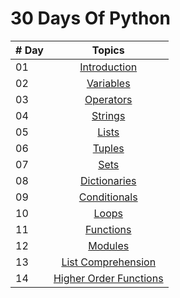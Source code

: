 # 30 Days Of Python

|   # Day   | Topics                                                    |
|-----------|:-------------------------------------------------------------------------------------------------------------: |
|  01   |  [Introduction](./01_Day_Introduction/helloworld.py) |
|  02   |  [Variables](./02_Day_Variables_Builtin_Functions/variables.py) |
|  03   |  [Operators](./03_Day_Operators/Operators.py) |
|  04   |  [Strings](./04_Day_Strings/Strings.py) |
|  05   |  [Lists](./05_Day_Lists/Lists.py) |
|  06   |  [Tuples](./06_Day_Tuples/Tuples.py) |
|  07   |  [Sets](./07_Day_Sets/Sets.py) |
|  08   |  [Dictionaries](./08_Day_Dictionaries/Dictionaries.py) |
|  09   |  [Conditionals](./09_Day_Conditionals/Conditionals.py) |
|  10   |  [Loops](./10_Day_Loops/Loops.py) |
|  11   |  [Functions](./11_Day_Functions/Functions.py) |
|  12   |  [Modules](./12_Day_Modules/Modules.py) |
|  13   |  [List Comprehension](./13_Day_List_comprehension) |
|  14   |  [Higher Order Functions](./14_Day_Higher_order_functions) |
